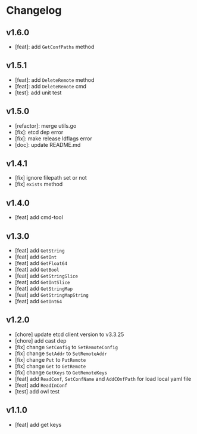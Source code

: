 # Changelog

## v1.6.0

- [feat]: add `GetConfPaths` method

## v1.5.1

- [feat]: add `DeleteRemote` method
- [feat]: add `DeleteRemote` cmd
- [test]: add unit test

## v1.5.0

- [refactor]: merge utils.go
- [fix]: etcd dep error
- [fix]: make release ldflags error
- [doc]: update README.md

## v1.4.1

- [fix] ignore filepath set or not
- [fix] `exists` method

## v1.4.0

- [feat] add cmd-tool

## v1.3.0

- [feat] add `GetString`
- [feat] add `GetInt`
- [feat] add `GetFloat64`
- [feat] add `GetBool`
- [feat] add `GetStringSlice`
- [feat] add `GetIntSlice`
- [feat] add `GetStringMap`
- [feat] add `GetStringMapString`
- [feat] add `GetInt64`

## v1.2.0

- [chore] update etcd client version to v3.3.25
- [chore] add cast dep
- [fix] change `SetConfig` to `SetRemoteConfig`
- [fix] change `SetAddr` to `SetRemoteAddr`
- [fix] change `Put` to `PutRemote`
- [fix] change `Get` to `GetRemote`
- [fix] change `GetKeys` to `GetRemoteKeys`
- [feat] add `ReadConf`, `SetConfName` and `AddCOnfPath` for load local yaml file
- [feat] add `ReadInConf`
- [test] add owl test

## v1.1.0

- [feat] add get keys
